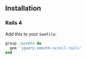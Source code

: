 ## Installation

### Rails 4

Add this to your `Gemfile`:

```ruby
group :assets do
  gem 'jquery-smooth-scroll-rails'
end
```
